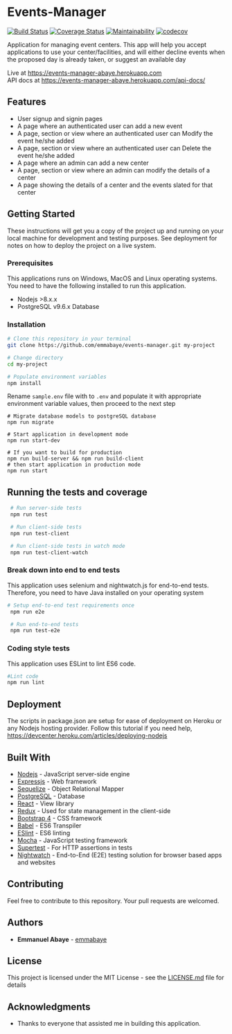 # Events-Manager

[![Build Status](https://travis-ci.org/emmabaye/events-manager.svg?branch=development)](https://travis-ci.org/emmabaye/events-manager)
[![Coverage Status](https://coveralls.io/repos/github/emmabaye/events-manager/badge.svg?branch=development)](https://coveralls.io/github/emmabaye/events-manager?branch=development)
[![Maintainability](https://api.codeclimate.com/v1/badges/d2f4089952b77ab60b97/maintainability)](https://codeclimate.com/github/emmabaye/events-manager/maintainability)
[![codecov](https://codecov.io/gh/emmabaye/events-manager/branch/development/graph/badge.svg)](https://codecov.io/gh/emmabaye/events-manager)

Application for managing event centers. This app will help you accept applications
to use your center/facilities, and will either decline events when the proposed day
is already taken, or suggest an available day

Live at https://events-manager-abaye.herokuapp.com <br/>
API docs at https://events-manager-abaye.herokuapp.com/api-docs/

## Features

- User signup and signin pages
- A page where an authenticated user can add a new event
- A page, section or view where an authenticated user can Modify the event he/she added
- A page, section or view where an authenticated user can Delete the event he/she added
- A page where an admin can add a new center
- A page, section or view where an admin can modify the details of a center
- A page showing the details of a center and the events slated for that center

## Getting Started

These instructions will get you a copy of the project up and running on your local machine for development and testing purposes. See deployment for notes on how to deploy the project on a live system.

### Prerequisites

This applications runs on Windows, MacOS and Linux operating systems. You need to have the following installed to run this application.

- Nodejs >8.x.x
- PostgreSQL v9.6.x Database

### Installation

```bash
# Clone this repository in your terminal
git clone https://github.com/emmabaye/events-manager.git my-project

# Change directory
cd my-project

# Populate environment variables
npm install

```

Rename `sample.env` file with to `.env` and populate it with appropriate environment variable values, then proceed to the next step

```
# Migrate database models to postgreSQL database
npm run migrate

# Start application in development mode
npm run start-dev

# If you want to build for production
npm run build-server && npm run build-client
# then start application in production mode
npm run start
```

## Running the tests and coverage

```bash
 # Run server-side tests
 npm run test

 # Run client-side tests
 npm run test-client

 # Run client-side tests in watch mode
 npm run test-client-watch
```

### Break down into end to end tests

This application uses selenium and nightwatch.js for end-to-end tests. Therefore, you need to have Java installed on your operating system

```bash
# Setup end-to-end test requirements once
 npm run e2e

 # Run end-to-end tests
 npm run test-e2e
```

### Coding style tests

This application uses ESLint to lint ES6 code.

```bash
#Lint code
npm run lint
```

## Deployment

The scripts in package.json are setup for ease of deployment on Heroku or any Nodejs hosting provider. Follow this tutorial if you need help, https://devcenter.heroku.com/articles/deploying-nodejs

## Built With

- [Nodejs](https://nodejs.org/en/) - JavaScript server-side engine
- [Expressjs](https://expressjs.com/) - Web framework
- [Sequelize](http://docs.sequelizejs.com/) - Object Relational Mapper
- [PostgreSQL](https://www.postgresql.org/) - Database
- [React](https://reactjs.org/) - View library
- [Redux](https://redux.js.org/) - Used for state management in the client-side
- [Bootstrap 4](https://v4-alpha.getbootstrap.com/) - CSS framework
- [Babel](https://babeljs.io/) - ES6 Transpiler
- [ESlint](https://eslint.org/) - ES6 linting
- [Mocha](https://mochajs.org/) - JavaScript testing framework
- [Supertest](https://v4-alpha.getbootstrap.com/) - For HTTP assertions in tests
- [Nightwatch](http://nightwatchjs.org/) - End-to-End (E2E) testing solution for browser based apps and websites

## Contributing

Feel free to contribute to this repository. Your pull requests are welcomed.

## Authors

- **Emmanuel Abaye** - [emmabaye](https://github.com/emmabaye)

## License

This project is licensed under the MIT License - see the [LICENSE.md](LICENSE.md) file for details

## Acknowledgments

- Thanks to everyone that assisted me in building this application.
